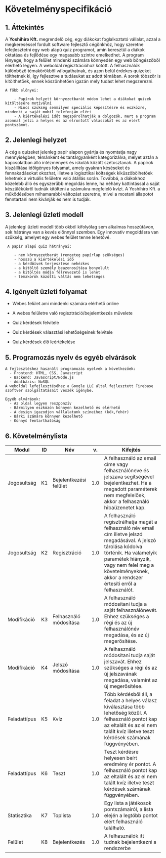 # Követelményspecifikáció

## 1. Áttekintés

 A **Yoshihiro Kft.** megrendelő cég, egy diákokat foglalkoztató vállalat, azzal a megkereséssel fordult software fejlesztő cégönkhöz, hogy szeretne lefejlesztetni egy web alapú quiz programot, amin keresztül a diákok oktatása és fejlődése egy magasabb szintre emelkedhet. A program lényege, hogy a felület mindenki számára könnyedén egy web böngészőből elérhető legyen. A weboldal regisztrációhoz kötött. A felhasználók különböző témakörökből válogathatnak, és azon belül érdekes quizeket tölthetnek ki, így fejlesztve a tudásukat az adott témában. A sorok töbször is kitölthetőek, ennek köszönhetően igazán mely tudást lehet megszerezni.

    A főbb előnyei:
    
        - Papírok helyett környezetbarát módon lehet a diákokat quizek kitöltésére motiválni
        - Nincs szükség semmilyen speciális képesítésre és eszközre, mindenki a saját mobil telefonján eléri
        - A kiértékelési időt megspórolhatják a dolgozók, mert a program azonnal jelzi a helyes és az elrontott válaszokat és az elért pontszámot.
        

## 2. Jelenlegi helyzet

 A cég a quizeket jelenleg papír alapon gyártja és nyomtatja nagy mennyiségben, témánként és tantárgyanként kategorizálva, melyet aztán a kapcsolatban álló intézmények és iskolák között szétosztanak. A papírok kiszállítása időigényes folyamat, amely gyakran késéseket és fennakadásokat okozhat, illetve a logisztikai költségek kiküszöbölhetőek lehetnek a virtuális felületre való átállás során. Továbbá, a diákokhoz közelebb álló és egyszerűbb megoldás lenne, ha néhány kattintással a saját készülékükről tudnák kitölteni a számukra megfelelő kvízt. A Yoshihiro Kft. a működésében mihamarabbi változást szeretne, mivel a mostani állapotot fenntartani nem kívánják és nem is tudják.
  
  
  ## 3. Jelenlegi üzleti modell

 A jelenlegi üzleti modell több okból kifolyólag sem alkalmas hosszútávon, sok hátránya van a kevés előnnyel szemben. Egy innovatív megoldásra van szükség, amelyet egy webes felület tenne lehetővé.
    
     A papír alapú quiz hátrányai:
     
        - nem környezetbarát (rengeteg papírlap szükséges)
        - hosszú a kiértékelési idő
        - a kérdőívek terjesztése nehézkes
        - a kitöltő személy beazonosítása bonyolult
        - a kitöltés módja félrevezető is lehet
        - témakörök közötti váltás nem lehetséges

## 4. Igényelt üzleti folyamat

  - Webes felület ami mindenki számára elérhető online

  - A webes felületre való regisztráció/bejelentkezés művelete 

  - Quiz kérdések felvitele

  - Quiz kérdések választási lehetőségeinek felvitele
  
  - Quiz kérdések élő leértékelése

   ## 5. Programozás nyelv és egyéb elvárások
    A fejlesztéshez használt programozás nyelvek a következőek:
      - Frontend: HTML, CSS, Javascript
      - Backend: Javascript/Node.js
      - Adatbázis: NoSQL
    A weboldal lefejlesztéséhez a Google LLC által fejlesztett Firebase szoftver szolgáltatásait veszék igénybe.
    
    Egyéb elvárások:
      - Az oldal legyen reszponzív
      - Bármilyen eszközön könnyen kezelhető és elérhető
      - A design igazodjon vállalatunk színeihez (kék,fehér)
      - Bárki számára könnyen kezelhető
      - Könnyű fentarthatóság


  ## 6. Követelménylista
  
  |Modul   |ID   |Név   |v.   |Kifejtés   |
|---|---|---|---|-----|
|Jogosultság   |K1   |Bejelentkezési felület|1.0   |A felhasználó az email címe vagy felhasználóneve és jelszava segítségével bejelentkezhet. Ha a megadott paraméterek nem megfelelőek, akkor a felhasználó hibaüzenetet kap.  |
|Jogosultság   |K2   |Regisztráció   |1.0   |A felhasználó regisztrálhatja magát a felhasználó név email cím illetve jelszó megadásával. A jelszó tárolása kódolva történik. Ha valamelyik paramétek hiányzik, vagy nem felel meg a követelményeknek, akkor a rendszer értesíti erről a felhasználót.   |
|Modifikáció   |K3   |Felhasználó módosítása   |1.0   |A felhasználó módosítani tudja a saját felhasználónevét. Ehhez szükséges a régi és az új felhasználónév megadása, és az új megerősítése.    |
|Modifikáció   |K4   |Jelszó módosítása  | 1.0  | A felhasználó módosítani tudja saját jelszavát. Ehhez szükséges a régi és az új jelszavának megadása, valamint az új megerősítése.   |
|Feladattípus  | K5  |Kvíz  |1.0  | Több kérdésből áll, a feladat a helyes válasz kiválasztása több lehetőség közül. A felhasználó pontot kap az eltalált és az el nem talált kvíz illetve teszt kérdések számának függvényében.  |
|Feladattípus   | K6  | Teszt |1.0   |Teszt kérdésre helyesen beírt eredmény ér pontot. A felhasználó pontot kap az eltalált és az el nem talált kvíz illetve teszt kérdések számának függvényében.   |
| Statisztika  | K7  | Toplista  | 1.0  |   Egy lista a játékosok pontszámairól, a lista elején a legtöbb pontot elért felhasználó található. |
|Felület   | K8  | Bejelentkezés  | 1.0  | A felhasználók itt tudnak bejelentkezni a rendszerbe  |
